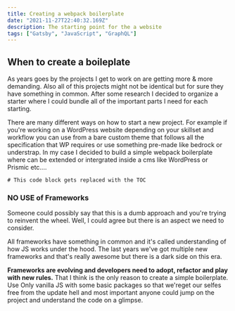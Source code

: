 ```yaml
---
title: Creating a webpack boilerplate
date: "2021-11-27T22:40:32.169Z"
description: The starting point for the a website
tags: ["Gatsby", "JavaScript", "GraphQL"]
---
```

##  When to create a boileplate
As years goes by the projects I get to work on are getting more & more demanding. Also all of this projects might not be identical but for sure they have something in common. After some research I decided to organize a starter where I could bundle all of the important parts I need for each starting.

There are many different ways on how to start a new project. For example if you're working on a WordPress website depending on your skillset and workflow you can use from a bare custom theme that follows all the specification that WP requires or use  something pre-made like bedrock or understrap. In my case I decided to build a simple  webpack boilerplate where can be extended or intergrated inside a cms like WordPress or Prismic etc....


```toc
# This code block gets replaced with the TOC
```

### NO USE of Frameworks
Someone could possibly say that this is a dumb approach and you're trying to reinvent the wheel. Well, I could agree but there is an aspect we need to consider. 

All frameworks have something in common and it's called understanding of how JS works under the hood.  The last years we've got multiple new frameworks and that's really awesome but there is a dark side on this era.

**Frameworks are evolving and developers need to adopt, refactor and play with new rules.**  That I think is the only reason to create a simple boilerplate. Use Only vanilla JS with some basic packages so that we'reget our selfes free from the update hell and most important anyone could jump on the project and understand the code on a glimpse.


